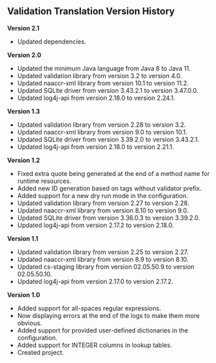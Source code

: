 ## Validation Translation Version History

**Version 2.1**

- Updated dependencies.

**Version 2.0**

- Updated the minimum Java language from Java 8 to Java 11.
- Updated validation library from version 3.2 to version 4.0.
- Updated naaccr-xml library from version 10.1 to version 11.2.
- Updated SQLite driver from version 3.43.2.1 to version 3.47.0.0.
- Updated log4j-api from version 2.18.0 to version 2.24.1.

**Version 1.3**

- Updated validation library from version 2.28 to version 3.2.
- Updated naaccr-xml library from version 9.0 to version 10.1.
- Updated SQLite driver from version 3.39.2.0 to version 3.43.2.1.
- Updated log4j-api from version 2.18.0 to version 2.21.1.

**Version 1.2**

- Fixed extra quote being generated at the end of a method name for runtime resources.
- Added new ID generation based on tags without validator prefix.
- Added support for a new dry run mode in the configuration.
- Updated validation library from version 2.27 to version 2.28.
- Updated naaccr-xml library from version 8.10 to version 9.0.
- Updated SQLite driver from version 3.36.0.3 to version 3.39.2.0.
- Updated log4j-api from version 2.17.2 to version 2.18.0.

**Version 1.1**

- Updated validation library from version 2.25 to version 2.27.
- Updated naaccr-xml library from version 8.9 to version 8.10.
- Updated cs-staging library from version 02.05.50.9 to version 02.05.50.10.
- Updated log4j-api from version 2.17.0 to version 2.17.2.

**Version 1.0**

- Added support for all-spaces regular expressions.
- Now displaying errors at the end of the logs to make them more obvious.
- Added support for provided user-defined dictionaries in the configuration.
- Added support for INTEGER columns in lookup tables.
- Created project.
